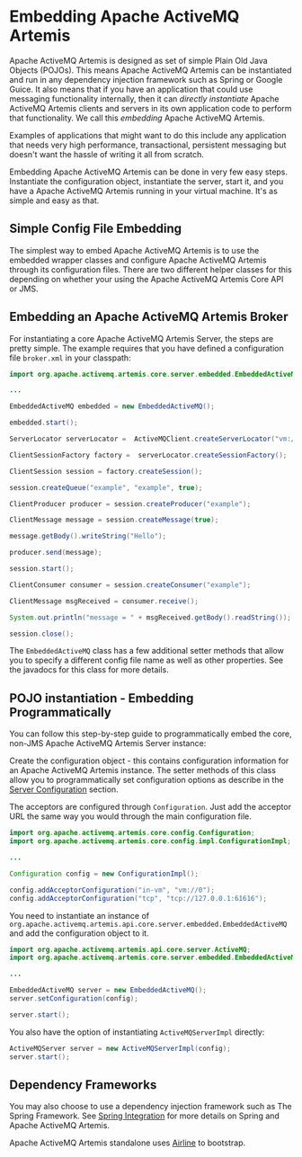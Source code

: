 # Embedding Apache ActiveMQ Artemis

Apache ActiveMQ Artemis is designed as set of simple Plain Old Java Objects
(POJOs).  This means Apache ActiveMQ Artemis can be instantiated and run in any
dependency injection framework such as Spring or Google Guice. It also means
that if you have an application that could use messaging functionality
internally, then it can *directly instantiate* Apache ActiveMQ Artemis clients
and servers in its own application code to perform that functionality. We call
this *embedding* Apache ActiveMQ Artemis.

Examples of applications that might want to do this include any application
that needs very high performance, transactional, persistent messaging but
doesn't want the hassle of writing it all from scratch.

Embedding Apache ActiveMQ Artemis can be done in very few easy steps.
Instantiate the configuration object, instantiate the server, start it, and you
have a Apache ActiveMQ Artemis running in your virtual machine. It's as simple
and easy as that.

## Simple Config File Embedding

The simplest way to embed Apache ActiveMQ Artemis is to use the embedded
wrapper classes and configure Apache ActiveMQ Artemis through its configuration
files. There are two different helper classes for this depending on whether
your using the Apache ActiveMQ Artemis Core API or JMS.

## Embedding an Apache ActiveMQ Artemis Broker

For instantiating a core Apache ActiveMQ Artemis Server, the steps are pretty
simple. The example requires that you have defined a configuration file
`broker.xml` in your classpath:

```java
import org.apache.activemq.artemis.core.server.embedded.EmbeddedActiveMQ;

...

EmbeddedActiveMQ embedded = new EmbeddedActiveMQ();

embedded.start();

ServerLocator serverLocator =  ActiveMQClient.createServerLocator("vm://0");

ClientSessionFactory factory =  serverLocator.createSessionFactory();

ClientSession session = factory.createSession();

session.createQueue("example", "example", true);

ClientProducer producer = session.createProducer("example");

ClientMessage message = session.createMessage(true);

message.getBody().writeString("Hello");

producer.send(message);

session.start();

ClientConsumer consumer = session.createConsumer("example");

ClientMessage msgReceived = consumer.receive();

System.out.println("message = " + msgReceived.getBody().readString());

session.close();
```

The `EmbeddedActiveMQ` class has a few additional setter methods that allow you
to specify a different config file name as well as other properties. See the
javadocs for this class for more details.

## POJO instantiation - Embedding Programmatically

You can follow this step-by-step guide to programmatically embed the core,
non-JMS Apache ActiveMQ Artemis Server instance:

Create the configuration object - this contains configuration information for
an Apache ActiveMQ Artemis instance. The setter methods of this class allow you
to programmatically set configuration options as describe in the [Server
Configuration](configuration-index.md) section.

The acceptors are configured through `Configuration`. Just add the acceptor URL
the same way you would through the main configuration file.

```java
import org.apache.activemq.artemis.core.config.Configuration;
import org.apache.activemq.artemis.core.config.impl.ConfigurationImpl;

...

Configuration config = new ConfigurationImpl();

config.addAcceptorConfiguration("in-vm", "vm://0");
config.addAcceptorConfiguration("tcp", "tcp://127.0.0.1:61616");
```

You need to instantiate an instance of
`org.apache.activemq.artemis.api.core.server.embedded.EmbeddedActiveMQ` and add
the configuration object to it.

```java
import org.apache.activemq.artemis.api.core.server.ActiveMQ;
import org.apache.activemq.artemis.core.server.embedded.EmbeddedActiveMQ;

...

EmbeddedActiveMQ server = new EmbeddedActiveMQ();
server.setConfiguration(config);

server.start();
```

You also have the option of instantiating `ActiveMQServerImpl` directly:

```java
ActiveMQServer server = new ActiveMQServerImpl(config);
server.start();
```

## Dependency Frameworks

You may also choose to use a dependency injection framework such as The Spring
Framework. See [Spring Integration](spring-integration.md) for more details on
Spring and Apache ActiveMQ Artemis.

Apache ActiveMQ Artemis standalone uses
[Airline](https://github.com/airlift/airline) to bootstrap.
